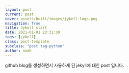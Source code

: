 ```yaml
---
layout: post
current: post
cover: assets/built/images/jykell-logo.png
navigation: True
title: Jykell start
date: 2021-01-01 23:31:00
tags: [jykell]
class: post-template
subclass: "post tag-python"
author: noah
---
```


github blog를 생성하면서 사용하게 된 jekyll에 대한 post 입니다.
